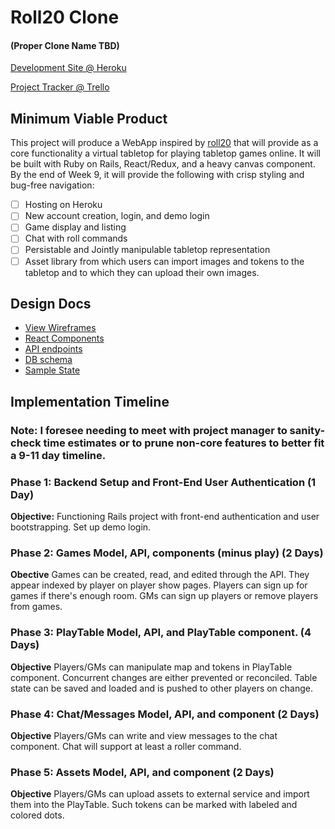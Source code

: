 # Roll20 Clone
#### (Proper Clone Name TBD)

[Development Site @ Heroku](https://google.com)

[Project Tracker @ Trello](https://trello.com/b/GbL9K7Bt/roll20-clone-project)

## Minimum Viable Product

This project will produce a WebApp inspired by [roll20](roll20.net) that will provide as a core functionality a virtual tabletop for playing tabletop games online. It will be built with Ruby on Rails, React/Redux, and a heavy canvas component. By the end of Week 9, it will provide the following with crisp styling and bug-free navigation:

- [ ] Hosting on Heroku
- [ ] New account creation, login, and demo login
- [ ] Game display and listing
- [ ] Chat with roll commands
- [ ] Persistable and Jointly manipulable tabletop representation
- [ ] Asset library from which users can import images and tokens to the tabletop and to which they can upload their own images.

## Design Docs
* [View Wireframes](./wireframes)
* [React Components](./component-hierarchy.md)
* [API endpoints](./api-endpoints.md)
* [DB schema](./schema.md)
* [Sample State](./sample-state.md)

## Implementation Timeline
### Note: I foresee needing to meet with project manager to sanity-check time estimates or to prune non-core features to better fit a 9-11 day timeline.


### Phase 1: Backend Setup and Front-End User Authentication (1 Day)
**Objective:** Functioning Rails project with front-end authentication and user bootstrapping. Set up demo login. 

### Phase 2: Games Model, API, components (minus play) (2 Days)
**Obective** Games can be created, read, and edited through the API. They appear indexed by player on player show pages. Players can sign up for games if there's enough room. GMs can sign up players or remove players from games. 

### Phase 3: PlayTable Model, API, and PlayTable component. (4 Days)
**Objective** Players/GMs can manipulate map and tokens in PlayTable component. Concurrent changes are either prevented or reconciled. Table state can be saved and loaded and is pushed to other players on change.

### Phase 4: Chat/Messages Model, API, and component (2 Days)
**Objective** Players/GMs can write and view messages to the chat component. Chat will support at least a roller command.

### Phase 5: Assets Model, API, and component (2 Days)
**Objective** Players/GMs can upload assets to external service and import them into the PlayTable. Such tokens can be marked with labeled and colored dots.
